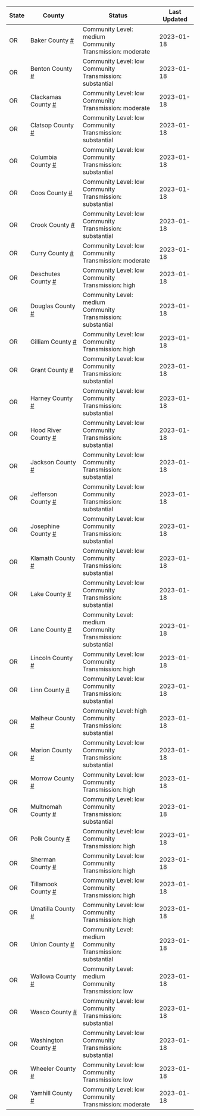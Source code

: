 State | County | Status | Last Updated
--- | --- | --- | --- 
OR | Baker County <a href="#baker_county">#</a> | <a name="baker_county"></a>Community Level: medium<br/>Community Transmission: moderate | 2023-01-18
OR | Benton County <a href="#benton_county">#</a> | <a name="benton_county"></a>Community Level: low<br/>Community Transmission: substantial | 2023-01-18
OR | Clackamas County <a href="#clackamas_county">#</a> | <a name="clackamas_county"></a>Community Level: low<br/>Community Transmission: moderate | 2023-01-18
OR | Clatsop County <a href="#clatsop_county">#</a> | <a name="clatsop_county"></a>Community Level: low<br/>Community Transmission: substantial | 2023-01-18
OR | Columbia County <a href="#columbia_county">#</a> | <a name="columbia_county"></a>Community Level: low<br/>Community Transmission: substantial | 2023-01-18
OR | Coos County <a href="#coos_county">#</a> | <a name="coos_county"></a>Community Level: low<br/>Community Transmission: substantial | 2023-01-18
OR | Crook County <a href="#crook_county">#</a> | <a name="crook_county"></a>Community Level: low<br/>Community Transmission: substantial | 2023-01-18
OR | Curry County <a href="#curry_county">#</a> | <a name="curry_county"></a>Community Level: low<br/>Community Transmission: moderate | 2023-01-18
OR | Deschutes County <a href="#deschutes_county">#</a> | <a name="deschutes_county"></a>Community Level: low<br/>Community Transmission: high | 2023-01-18
OR | Douglas County <a href="#douglas_county">#</a> | <a name="douglas_county"></a>Community Level: medium<br/>Community Transmission: substantial | 2023-01-18
OR | Gilliam County <a href="#gilliam_county">#</a> | <a name="gilliam_county"></a>Community Level: low<br/>Community Transmission: high | 2023-01-18
OR | Grant County <a href="#grant_county">#</a> | <a name="grant_county"></a>Community Level: low<br/>Community Transmission: substantial | 2023-01-18
OR | Harney County <a href="#harney_county">#</a> | <a name="harney_county"></a>Community Level: low<br/>Community Transmission: substantial | 2023-01-18
OR | Hood River County <a href="#hood_river_county">#</a> | <a name="hood_river_county"></a>Community Level: low<br/>Community Transmission: substantial | 2023-01-18
OR | Jackson County <a href="#jackson_county">#</a> | <a name="jackson_county"></a>Community Level: low<br/>Community Transmission: substantial | 2023-01-18
OR | Jefferson County <a href="#jefferson_county">#</a> | <a name="jefferson_county"></a>Community Level: low<br/>Community Transmission: substantial | 2023-01-18
OR | Josephine County <a href="#josephine_county">#</a> | <a name="josephine_county"></a>Community Level: low<br/>Community Transmission: substantial | 2023-01-18
OR | Klamath County <a href="#klamath_county">#</a> | <a name="klamath_county"></a>Community Level: low<br/>Community Transmission: substantial | 2023-01-18
OR | Lake County <a href="#lake_county">#</a> | <a name="lake_county"></a>Community Level: low<br/>Community Transmission: substantial | 2023-01-18
OR | Lane County <a href="#lane_county">#</a> | <a name="lane_county"></a>Community Level: medium<br/>Community Transmission: substantial | 2023-01-18
OR | Lincoln County <a href="#lincoln_county">#</a> | <a name="lincoln_county"></a>Community Level: low<br/>Community Transmission: high | 2023-01-18
OR | Linn County <a href="#linn_county">#</a> | <a name="linn_county"></a>Community Level: low<br/>Community Transmission: substantial | 2023-01-18
OR | Malheur County <a href="#malheur_county">#</a> | <a name="malheur_county"></a>Community Level: high<br/>Community Transmission: substantial | 2023-01-18
OR | Marion County <a href="#marion_county">#</a> | <a name="marion_county"></a>Community Level: low<br/>Community Transmission: substantial | 2023-01-18
OR | Morrow County <a href="#morrow_county">#</a> | <a name="morrow_county"></a>Community Level: low<br/>Community Transmission: high | 2023-01-18
OR | Multnomah County <a href="#multnomah_county">#</a> | <a name="multnomah_county"></a>Community Level: low<br/>Community Transmission: substantial | 2023-01-18
OR | Polk County <a href="#polk_county">#</a> | <a name="polk_county"></a>Community Level: low<br/>Community Transmission: high | 2023-01-18
OR | Sherman County <a href="#sherman_county">#</a> | <a name="sherman_county"></a>Community Level: low<br/>Community Transmission: high | 2023-01-18
OR | Tillamook County <a href="#tillamook_county">#</a> | <a name="tillamook_county"></a>Community Level: low<br/>Community Transmission: high | 2023-01-18
OR | Umatilla County <a href="#umatilla_county">#</a> | <a name="umatilla_county"></a>Community Level: low<br/>Community Transmission: high | 2023-01-18
OR | Union County <a href="#union_county">#</a> | <a name="union_county"></a>Community Level: medium<br/>Community Transmission: substantial | 2023-01-18
OR | Wallowa County <a href="#wallowa_county">#</a> | <a name="wallowa_county"></a>Community Level: medium<br/>Community Transmission: low | 2023-01-18
OR | Wasco County <a href="#wasco_county">#</a> | <a name="wasco_county"></a>Community Level: low<br/>Community Transmission: substantial | 2023-01-18
OR | Washington County <a href="#washington_county">#</a> | <a name="washington_county"></a>Community Level: low<br/>Community Transmission: substantial | 2023-01-18
OR | Wheeler County <a href="#wheeler_county">#</a> | <a name="wheeler_county"></a>Community Level: low<br/>Community Transmission: low | 2023-01-18
OR | Yamhill County <a href="#yamhill_county">#</a> | <a name="yamhill_county"></a>Community Level: low<br/>Community Transmission: moderate | 2023-01-18
